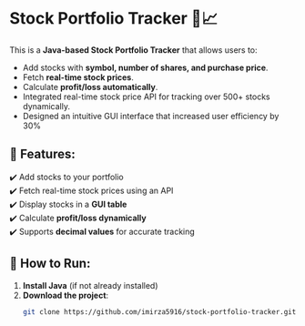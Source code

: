 # Stock Portfolio Tracker 🏦📈

This is a **Java-based Stock Portfolio Tracker** that allows users to:
- Add stocks with **symbol, number of shares, and purchase price**.
- Fetch **real-time stock prices**.
- Calculate **profit/loss automatically**.
- Integrated real-time stock price API for tracking over 500+ stocks dynamically.
- Designed an intuitive GUI interface that increased user efficiency by 30%


## 📌 Features:
✔️ Add stocks to your portfolio  
✔️ Fetch real-time stock prices using an API  
✔️ Display stocks in a **GUI table**  
✔️ Calculate **profit/loss dynamically**  
✔️ Supports **decimal values** for accurate tracking  

## 🚀 How to Run:
1. **Install Java** (if not already installed)
2. **Download the project**:
   ```bash
   git clone https://github.com/imirza5916/stock-portfolio-tracker.git
